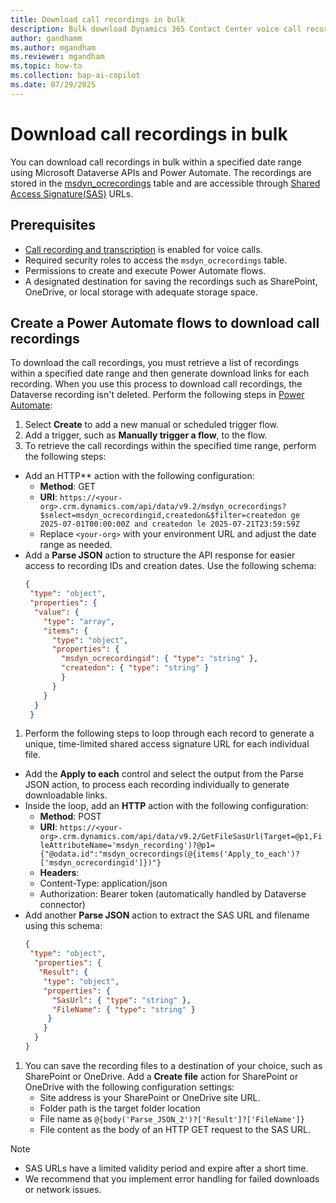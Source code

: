 ```yaml
---
title: Download call recordings in bulk
description: Bulk download Dynamics 365 Contact Center voice call recordings using Power Automate. 
author: gandhamm
ms.author: mgandham
ms.reviewer: mgandham
ms.topic: how-to 
ms.collection: bap-ai-copilot
ms.date: 07/29/2025
---
```


# Download call recordings in bulk

You can download call recordings in bulk within a specified date range using Microsoft Dataverse APIs and Power Automate. The recordings are stored in the [msdyn_ocrecordings](/dynamics365/developer/reference/entities/msdyn_ocrecording) table and are accessible through [Shared Access Signature(SAS)](/power-apps/developer/data-platform/webapi/reference/getfilesasurl) URLs.

## Prerequisites

-  [Call recording and transcription](/dynamics365/customer-service/administer/voice-channel-configure-transcripts#enable-call-recording-and-transcription-for-voice) is enabled for voice calls.
- Required security roles to access the `msdyn_ocrecordings` table.
- Permissions to create and execute Power Automate flows.
- A designated destination for saving the recordings such as SharePoint, OneDrive, or local storage with adequate storage space.

## Create a Power Automate flows to download call recordings

To download the call recordings, you must retrieve a list of recordings within a specified date range and then generate download links for each recording. When you use this process to download call recordings, the Dataverse recording isn't deleted. Perform the following steps in [Power Automate](https://make.powerautomate.com):

1. Select **Create** to add a new manual or scheduled trigger flow.
1. Add a trigger, such as **Manually trigger a flow**, to the flow.
1. To retrieve the call recordings within the specified time range, perform the following steps:
  - Add an HTTP** action with the following configuration:
      - **Method**: GET
      - **URI**: `https://<your-org>.crm.dynamics.com/api/data/v9.2/msdyn_ocrecordings?$select=msdyn_ocrecordingid,createdon&$filter=createdon ge 2025-07-01T00:00:00Z and createdon le 2025-07-21T23:59:59Z`
      - Replace `<your-org>` with your environment URL and adjust the date range as needed.
  - Add a **Parse JSON** action to structure the API response for easier access to recording IDs and creation dates. Use the following schema:
     ```json
     {
      "type": "object",
      "properties": {
       "value": {
         "type": "array",
         "items": {
           "type": "object",
           "properties": {
             "msdyn_ocrecordingid": { "type": "string" },
             "createdon": { "type": "string" }
             }
           }
         }
       }
      }
     ```
1. Perform the following steps to loop through each record to generate a unique, time-limited shared access signature URL for each individual file.
  - Add the **Apply to each** control and select the output from the Parse JSON action, to process each recording individually to generate downloadable links.
  - Inside the loop, add an **HTTP** action with the following configuration:
     - **Method**: POST
     - **URI**: `https://<your-org>.crm.dynamics.com/api/data/v9.2/GetFileSasUrl(Target=@p1,FileAttributeName='msdyn_recording')?@p1={"@odata.id":"msdyn_ocrecordings(@{items('Apply_to_each')?['msdyn_ocrecordingid']})"}`
     - **Headers**:
      - Content-Type: application/json
      - Authorization: Bearer token (automatically handled by Dataverse connector)
  - Add another **Parse JSON** action to extract the SAS URL and filename using this schema:
     ```json
     {
      "type": "object",
       "properties": {
        "Result": {
         "type": "object",
         "properties": {
           "SasUrl": { "type": "string" },
           "FileName": { "type": "string" }
          }
         }
       }
     }
    ```
1. You can save the recording files to a destination of your choice, such as SharePoint or OneDrive. Add a **Create file** action for SharePoint or OneDrive with the following configuration settings:
    - Site address is your SharePoint or OneDrive site URL.
    -  Folder path is the target folder location
    -  File name as `@{body('Parse_JSON_2')?['Result']?['FileName']}`
    - File content as the body of an HTTP GET request to the SAS URL.

> [!NOTE]
> - SAS URLs have a limited validity period and expire after a short time.
> - We recommend that you implement error handling for failed downloads or network issues.

